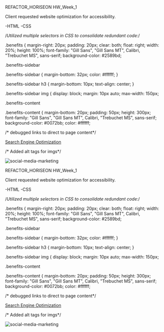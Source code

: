 
REFACTOR_HORISEON HW_Week_1

Client requested website optimization for accessibility.

-HTML
-CSS

/*Utilized multiple selectors in CSS to consolidate redundant code:*/

.benefits {
    margin-right: 20px;
    padding: 20px;
    clear: both;
    float: right;
    width: 20%;
    height: 100%;
    font-family: "Gill Sans", "Gill Sans MT", Calibri, "Trebuchet MS", sans-serif;
    background-color: #2589bd;

.benefits-sidebar

.benefits-sidebar {
    margin-bottom: 32px;
    color: #ffffff;
}

.benefits-sidebar h3 {
    margin-bottom: 10px;
    text-align: center;
}

.benefits-sidebar img {
    display: block;
    margin: 10px auto;
    max-width: 150px;

.benefits-content

.benefits-content {
    margin-bottom: 20px;
    padding: 50px;
    height: 300px;
    font-family: "Gill Sans", "Gill Sans MT", Calibri, "Trebuchet MS", sans-serif;
    background-color: #0072bb;
    color: #ffffff;

/* debugged links to direct to page content*/

<a href="#search-engine-optimization">Search Engine Optimization</a>

/* Added alt tags for imgs*/

<img src="./Assets/images/social-media-marketing.jpg" alt="social-media-marketing" class="float-left" />



REFACTOR_HORISEON HW_Week_1

Client requested website optimization for accessibility.

-HTML
-CSS

/*Utilized multiple selectors in CSS to consolidate redundant code:*/

.benefits {
    margin-right: 20px;
    padding: 20px;
    clear: both;
    float: right;
    width: 20%;
    height: 100%;
    font-family: "Gill Sans", "Gill Sans MT", Calibri, "Trebuchet MS", sans-serif;
    background-color: #2589bd;

.benefits-sidebar

.benefits-sidebar {
    margin-bottom: 32px;
    color: #ffffff;
}

.benefits-sidebar h3 {
    margin-bottom: 10px;
    text-align: center;
}

.benefits-sidebar img {
    display: block;
    margin: 10px auto;
    max-width: 150px;

.benefits-content

.benefits-content {
    margin-bottom: 20px;
    padding: 50px;
    height: 300px;
    font-family: "Gill Sans", "Gill Sans MT", Calibri, "Trebuchet MS", sans-serif;
    background-color: #0072bb;
    color: #ffffff;

/* debugged links to direct to page content*/

<a href="#search-engine-optimization">Search Engine Optimization</a>

/* Added alt tags for imgs*/

<img src="./Assets/images/social-media-marketing.jpg" alt="social-media-marketing" class="float-left" />


